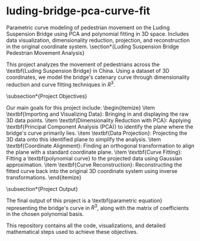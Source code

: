 # luding-bridge-pca-curve-fit
Parametric curve modeling of pedestrian movement on the Luding Suspension Bridge using PCA and polynomial fitting in 3D space. Includes data visualization, dimensionality reduction, projection, and reconstruction in the original coordinate system.
\section*{Luding Suspension Bridge Pedestrian Movement Analysis}

This project analyzes the movement of pedestrians across the \textbf{Luding Suspension Bridge} in China. Using a dataset of 3D coordinates, we model the bridge's catenary curve through dimensionality reduction and curve fitting techniques in $R^3$.

\subsection*{Project Objectives}

Our main goals for this project include:
\begin{itemize}
    \item \textbf{Importing and Visualizing Data}: Bringing in and displaying the raw 3D data points.
    \item \textbf{Dimensionality Reduction with PCA}: Applying \textbf{Principal Component Analysis (PCA)} to identify the plane where the bridge's curve primarily lies.
    \item \textbf{Data Projection}: Projecting the 3D data onto this identified plane to simplify the analysis.
    \item \textbf{Coordinate Alignment}: Finding an orthogonal transformation to align the plane with a standard coordinate plane.
    \item \textbf{Curve Fitting}: Fitting a \textbf{polynomial curve} to the projected data using Gaussian approximation.
    \item \textbf{Curve Reconstruction}: Reconstructing the fitted curve back into the original 3D coordinate system using inverse transformations.
\end{itemize}

\subsection*{Project Output}

The final output of this project is a \textbf{parametric equation} representing the bridge's curve in $R^3$, along with the matrix of coefficients in the chosen polynomial basis.

This repository contains all the code, visualizations, and detailed mathematical steps used to achieve these objectives.




